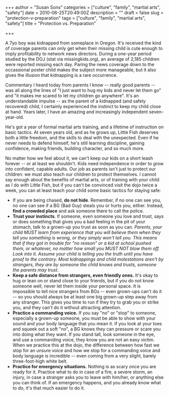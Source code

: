 +++
author = "Susan Sons"
categories = ["culture", "family", "martial arts", "safety"]
date = 2010-06-25T20:49:00Z
description = ""
draft = false
slug = "protection-v-preparation"
tags = ["culture", "family", "martial arts", "safety"]
title = "Protection vs. Preparation"

+++

A 7yo boy was kidnapped from someplace in Oregon.  It's received the kind of coverage parents can only get when their missing child is cute enough to imply profitability to network news directors.  During a one-year period studied by the DOJ (stat via missingkids.org), an average of 2,185 children were reported missing each day.  Paring the news coverage down to the occassional poster child makes the subject more manageable, but it also gives the illusion that kidnapping is a rare occurrence.

Commentary I heard today from parents I know -- really good parents -- was all along the lines of "I just want to hug my kids and never let them go" and "it makes me scared to let my children go anywhere".  It's an understandable impulse -- as the parent of a kidnapped (and safely recovered) child, I certainly experienced the instinct to keep my child close at hand.  Years later, I have an amazing and increasingly independent seven-year-old.

He's got a year of formal martial arts training, and a lifetime of instruction on basic tactics.  At seven years old, and as he grows up, Little Fish deserves both a little freedom, and the skills to deal with the unexpected.  Even if he never needs to defend himself, he's still learning discipline, gaining confidence, making friends, building character, and so much more.

No matter how we feel about it, we can't keep our kids on a short leash forever -- or at least we shouldn't.  Kids need independence in order to grow into confident, capable adults.  Our job as parents isn't just to protect our children: we must also teach our children to protect themselves.  I cannot say enough about the benefits of martial arts, or of training with your child as I do with Little Fish, but if you can't be convinced visit the dojo twice a week, you can at least teach your child some basic tactics for staying safe:

- If you are being chased, **do not hide**.  Remember, if no one can see you, no one can see if a BG (Bad Guy) steals you or hurts you, either.  Instead, **find a crowded place** and ask someone there to call the police.
- **Trust your instincts**.  If someone, even someone you love and trust, says or does something that gives you a bad feeling in the pit of your stomach, talk to a grown-up you trust as soon as you can.  *Parents, your child MUST learn from experience that you will believe them when they tell you something is wrong, or they simply won't tell you.  This means that if they got in trouble for "no reason" or a kid at school pushed them, or whatever, no matter how small you MUST NOT blow them off.  Look into it.  Assume your child is telling you the truth until you have proof to the contrary.  Most kidnappings and child molestations aren't by strangers, they are by someone the child knows and trusts, someone the parents may trust.*
- **Keep a safe distance from strangers, even friendly ones.**  It's okay to hug or lean on or stand close to your friends, but if you do not know someone well, never let them inside your personal space.  It is impossible to tell nice strangers from BGs -- even grown-ups can't do it -- so you should always be at least one big grown-up step away from any stranger.  This gives you time to run if they try to grab you or strike you, and they can't do it without attracting attention.
- **Practice a commanding voice.**  If you say "no" or "stop" to someone, especially a grown-up someone, you must be able to show with your sound and your body language that you mean it.  If you look at your toes and squeek out a soft "no", a BG knows they can pressure or scare you into doing what they want.  If you stand tall, look someone in the eye, and use a commanding voice, they know you are not an easy victim.  When we practice this at the dojo, the difference between how fast we stop for an unsure voice and how we stop for a commanding voice and body language is incredible -- even coming from a very slight, barely three-foot-high white belt.
- **Practice for emergency situations.**  Nothing is as scary once you are ready for it.  Practice what to do in case of a fire, a severe storm, an injury, in case a stranger asks you to leave with him/her, or anything else you can think of.  If an emergency happens, and you already know what to do, it's that much easier to do it.

